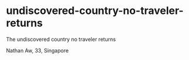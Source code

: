 # undiscovered-country-no-traveler-returns
The undiscovered country no traveler returns


Nathan Aw, 33, Singapore
